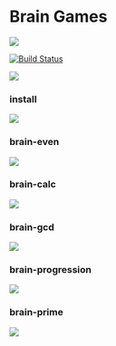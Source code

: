 # Brain Games

<a href="https://codeclimate.com/github/EvaOrdo/frontend-project-lvl1/maintainability"><img src="https://api.codeclimate.com/v1/badges/a8eb6c89678cfd29ee8a/maintainability" /></a>

[![Build Status](https://travis-ci.org/EvaOrdo/frontend-project-lvl1.svg?branch=master)](https://travis-ci.org/EvaOrdo/frontend-project-lvl1)

![](https://github.com/EvaOrdo/frontend-project-lvl1/workflows/.github/workflows/main.yml/badge.svg)


### install

<a href="https://asciinema.org/a/298736" target="_blank"><img src="https://asciinema.org/a/298736.svg" /></a>

### brain-even 

<a href="https://asciinema.org/a/298737" target="_blank"><img src="https://asciinema.org/a/298737.svg" /></a>

### brain-calc

<a href="https://asciinema.org/a/298734" target="_blank"><img src="https://asciinema.org/a/298734.svg" /></a>

### brain-gcd

<a href="https://asciinema.org/a/298735" target="_blank"><img src="https://asciinema.org/a/298735.svg" /></a>

### brain-progression

<a href="https://asciinema.org/a/298731" target="_blank"><img src="https://asciinema.org/a/298731.svg" /></a>

### brain-prime

<a href="https://asciinema.org/a/298732" target="_blank"><img src="https://asciinema.org/a/298732.svg" /></a>

